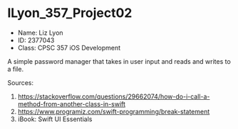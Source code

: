 # lLyon_357_Project02

+ Name: Liz Lyon
+ ID: 2377043
+ Class: CPSC 357 iOS Development 

A simple password manager that takes in user input and reads and writes to a file. 

Sources:
1) https://stackoverflow.com/questions/29662074/how-do-i-call-a-method-from-another-class-in-swift
2) https://www.programiz.com/swift-programming/break-statement
3) iBook: Swift UI Essentials 

